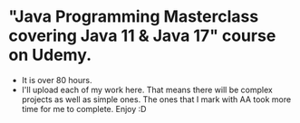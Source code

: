 # "Java Programming Masterclass covering Java 11 & Java 17" course on Udemy. 
- It is over 80 hours.
- I'll upload each of my work here. 
That means there will be complex projects as well as simple ones.
The ones that I mark with AA took more time for me to complete.
Enjoy :D
